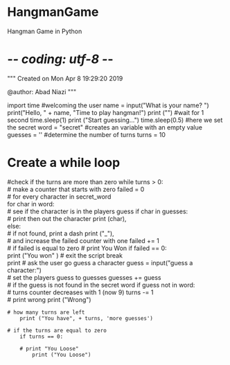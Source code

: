 # HangmanGame
Hangman Game in Python
# -*- coding: utf-8 -*-
"""
Created on Mon Apr  8 19:29:20 2019

@author: Abad Niazi
"""

import time
#welcoming the user
name = input("What is your name? ")
print("Hello, " + name, "Time to play hangman!")
print ("")
#wait for 1 second
time.sleep(1)
print ("Start guessing...")
time.sleep(0.5)
#here we set the secret
word = "secret"
#creates an variable with an empty value
guesses = ''
#determine the number of turns
turns = 10
# Create a while loop
#check if the turns are more than zero
while turns > 0:         
    # make a counter that starts with zero
    failed = 0             
    # for every character in secret_word    
    for char in word:      
    # see if the character is in the players guess
        if char in guesses:    
            # print then out the character
            print (char),    
        else:    
        # if not found, print a dash
            print ("_"),            
        # and increase the failed counter with one
            failed += 1    
    # if failed is equal to zero
    # print You Won
    if failed == 0:        
        print ("You won"  )
    # exit the script
        break              
    print
    # ask the user go guess a character
    guess = input("guess a character:")    
    # set the players guess to guesses
    guesses += guess                
    # if the guess is not found in the secret word
    if guess not in word:  
    # turns counter decreases with 1 (now 9)
        turns -= 1        
    # print wrong
        print ("Wrong")    
 
    # how many turns are left
        print ("You have", + turns, 'more guesses') 
 
    # if the turns are equal to zero
        if turns == 0:           
    
        # print "You Loose"
            print ("You Loose")  
